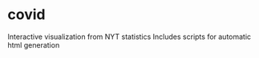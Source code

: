 # covid
Interactive visualization from NYT statistics
Includes scripts for automatic html generation
